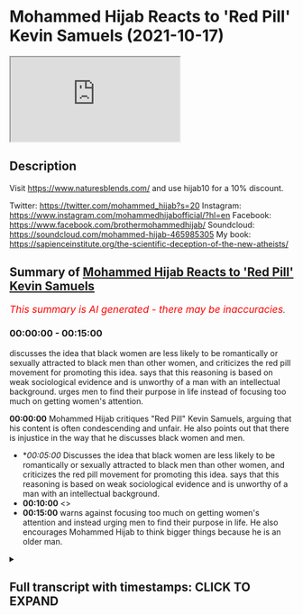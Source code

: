 # Mohammed Hijab Reacts to 'Red Pill' Kevin Samuels (2021-10-17)

<iframe loading='lazy' src='https://www.youtube.com/embed/V-77OQU9Ul8'></iframe>

## Description

Visit https://www.naturesblends.com/ and use hijab10 for a 10% discount. 

Twitter: https://twitter.com/mohammed_hijab?s=20
Instagram: https://www.instagram.com/mohammedhijabofficial/?hl=en
Facebook: https://www.facebook.com/brothermohammedhijab/
Soundcloud: https://soundcloud.com/mohammed-hijab-465985305
My book: https://sapienceinstitute.org/the-scientific-deception-of-the-new-atheists/

## Summary of [Mohammed Hijab Reacts to 'Red Pill' Kevin Samuels](https://www.youtube.com/watch?v=V-77OQU9Ul8)


*<span style="color:red; font-size:125%">This summary is AI generated - there may be inaccuracies</span>. [](/)*

### <a onclick="modifyYTiframeseektime('0')">00:00:00</a> - <a onclick="modifyYTiframeseektime('900')">00:15:00</a>

 discusses the idea that black women are less likely to be romantically or sexually attracted to black men than other women, and criticizes the red pill movement for promoting this idea. says that this reasoning is based on weak sociological evidence and is unworthy of a man with an intellectual background. urges men to find their purpose in life instead of focusing too much on getting women's attention.

**<a onclick="modifyYTiframeseektime('0')">00:00:00</a>** Mohammed Hijab critiques "Red Pill" Kevin Samuels, arguing that his content is often condescending and unfair. He also points out that there is injustice in the way that he discusses black women and men.
* **<a onclick="modifyYTiframeseektime('300')">00:05:00</a>* Discusses the idea that black women are less likely to be romantically or sexually attracted to black men than other women, and criticizes the red pill movement for promoting this idea. says that this reasoning is based on weak sociological evidence and is unworthy of a man with an intellectual background.
* **<a onclick="modifyYTiframeseektime('600')">00:10:00</a>** <>
* **<a onclick="modifyYTiframeseektime('900')">00:15:00</a>** warns against focusing too much on getting women's attention and instead urging men to find their purpose in life. He also encourages Mohammed Hijab to think bigger things because he is an older man.

<details><summary><h2>Full transcript with timestamps: CLICK TO EXPAND</h2></summary>

<a onclick="modifyYTiframeseektime('0')">0:00:00</a> is the hijab 10  
<a onclick="modifyYTiframeseektime('1')">0:00:01</a> discount code for 10 percent discount on  
<a onclick="modifyYTiframeseektime('3')">0:00:03</a> a wide range of products including  
<a onclick="modifyYTiframeseektime('5')">0:00:05</a> premium ethiopian black seed products  
<a onclick="modifyYTiframeseektime('8')">0:00:08</a> go to kuala lude app in charlotte the  
<a onclick="modifyYTiframeseektime('10')">0:00:10</a> app tracks versus pages and time spent  
<a onclick="modifyYTiframeseektime('13')">0:00:13</a> reading and the verses to pages function  
<a onclick="modifyYTiframeseektime('15')">0:00:15</a> takes you from reading a few verses a  
<a onclick="modifyYTiframeseektime('17')">0:00:17</a> day to a few pages a day this project is  
<a onclick="modifyYTiframeseektime('20')">0:00:20</a> for the real enthusiasts if there's  
<a onclick="modifyYTiframeseektime('22')">0:00:22</a> enough of us out there this will become  
<a onclick="modifyYTiframeseektime('24')">0:00:24</a> the future of quran apps and support the  
<a onclick="modifyYTiframeseektime('27')">0:00:27</a> project if you can't inshallah may allah  
<a onclick="modifyYTiframeseektime('28')">0:00:28</a> bless  
<a onclick="modifyYTiframeseektime('38')">0:00:38</a> how are you guys doing today i'm going  
<a onclick="modifyYTiframeseektime('40')">0:00:40</a> to be reacting to a man referred to as  
<a onclick="modifyYTiframeseektime('42')">0:00:42</a> kevin samuels a man who's seen as one of  
<a onclick="modifyYTiframeseektime('45')">0:00:45</a> the most influential voices you could  
<a onclick="modifyYTiframeseektime('46')">0:00:46</a> even say the most influential voice in  
<a onclick="modifyYTiframeseektime('49')">0:00:49</a> what is referred to as the red pill  
<a onclick="modifyYTiframeseektime('51')">0:00:51</a> movement  
<a onclick="modifyYTiframeseektime('52')">0:00:52</a> now what is the red pill movement that  
<a onclick="modifyYTiframeseektime('53')">0:00:53</a> is another discussion for another day  
<a onclick="modifyYTiframeseektime('55')">0:00:55</a> but suffice it for me to say today that  
<a onclick="modifyYTiframeseektime('57')">0:00:57</a> this individual he has women come onto  
<a onclick="modifyYTiframeseektime('59')">0:00:59</a> his platforms like usually divorcees  
<a onclick="modifyYTiframeseektime('61')">0:01:01</a> single mothers women that have been  
<a onclick="modifyYTiframeseektime('62')">0:01:02</a> married before when they have had  
<a onclick="modifyYTiframeseektime('64')">0:01:04</a> relationships have have our children and  
<a onclick="modifyYTiframeseektime('66')">0:01:06</a> so on maybe over 30  
<a onclick="modifyYTiframeseektime('68')">0:01:08</a> and he proceeds to dismantling you could  
<a onclick="modifyYTiframeseektime('70')">0:01:10</a> say shutting down what is referred to at  
<a onclick="modifyYTiframeseektime('72')">0:01:12</a> least in the literature as  
<a onclick="modifyYTiframeseektime('73')">0:01:13</a> positive illusions that they may have of  
<a onclick="modifyYTiframeseektime('75')">0:01:15</a> the so-called  
<a onclick="modifyYTiframeseektime('77')">0:01:17</a> yes the so-called marriage market  
<a onclick="modifyYTiframeseektime('80')">0:01:20</a> he will deconstruct that he'll make them  
<a onclick="modifyYTiframeseektime('82')">0:01:22</a> see reason look to reason be more  
<a onclick="modifyYTiframeseektime('84')">0:01:24</a> realistic their expectations of marriage  
<a onclick="modifyYTiframeseektime('86')">0:01:26</a> and so on and he actually became  
<a onclick="modifyYTiframeseektime('88')">0:01:28</a> prominent on the internet after one  
<a onclick="modifyYTiframeseektime('90')">0:01:30</a> particular video what would you rank  
<a onclick="modifyYTiframeseektime('91')">0:01:31</a> yourself on a scale from one to ten you  
<a onclick="modifyYTiframeseektime('93')">0:01:33</a> cannot use seven  
<a onclick="modifyYTiframeseektime('95')">0:01:35</a> would i rate myself  
<a onclick="modifyYTiframeseektime('96')">0:01:36</a> just your face  
<a onclick="modifyYTiframeseektime('98')">0:01:38</a> uh my face when i wake up five but when  
<a onclick="modifyYTiframeseektime('100')">0:01:40</a> i put myself together six  
<a onclick="modifyYTiframeseektime('102')">0:01:42</a> okay  
<a onclick="modifyYTiframeseektime('103')">0:01:43</a> and how tall are you  
<a onclick="modifyYTiframeseektime('106')">0:01:46</a> five five dress size  
<a onclick="modifyYTiframeseektime('108')">0:01:48</a> i'm sorry your dress size  
<a onclick="modifyYTiframeseektime('112')">0:01:52</a> okay so that makes you  
<a onclick="modifyYTiframeseektime('114')">0:01:54</a> if you give yourself a five that's  
<a onclick="modifyYTiframeseektime('116')">0:01:56</a> average  
<a onclick="modifyYTiframeseektime('118')">0:01:58</a> yes  
<a onclick="modifyYTiframeseektime('119')">0:01:59</a> so average looking women  
<a onclick="modifyYTiframeseektime('122')">0:02:02</a> tend not to get  
<a onclick="modifyYTiframeseektime('124')">0:02:04</a> high earning men  
<a onclick="modifyYTiframeseektime('128')">0:02:08</a> they tend to get average men  
<a onclick="modifyYTiframeseektime('133')">0:02:13</a> so um did you did you i mean stop right  
<a onclick="modifyYTiframeseektime('135')">0:02:15</a> there stop right there  
<a onclick="modifyYTiframeseektime('137')">0:02:17</a> stop right there breathe and digest  
<a onclick="modifyYTiframeseektime('142')">0:02:22</a> you're 35 years old and you can look  
<a onclick="modifyYTiframeseektime('145')">0:02:25</a> around and see the world  
<a onclick="modifyYTiframeseektime('148')">0:02:28</a> you don't tend to see  
<a onclick="modifyYTiframeseektime('149')">0:02:29</a> higher earning men  
<a onclick="modifyYTiframeseektime('151')">0:02:31</a> with average looking women  
<a onclick="modifyYTiframeseektime('155')">0:02:35</a> off rip  
<a onclick="modifyYTiframeseektime('157')">0:02:37</a> if you do see them they got them they  
<a onclick="modifyYTiframeseektime('159')">0:02:39</a> got their average looking woman when  
<a onclick="modifyYTiframeseektime('161')">0:02:41</a> they were both really young and he built  
<a onclick="modifyYTiframeseektime('163')">0:02:43</a> his way up but a man earning the kind of  
<a onclick="modifyYTiframeseektime('166')">0:02:46</a> money you're talking about does not go  
<a onclick="modifyYTiframeseektime('168')">0:02:48</a> for an average looking woman  
<a onclick="modifyYTiframeseektime('172')">0:02:52</a> i mean my body is not average so but  
<a onclick="modifyYTiframeseektime('176')">0:02:56</a> ma'am you please don't make me say it  
<a onclick="modifyYTiframeseektime('179')">0:02:59</a> hey what  
<a onclick="modifyYTiframeseektime('185')">0:03:05</a> i really just wanted some advice i love  
<a onclick="modifyYTiframeseektime('187')">0:03:07</a> you i'm giving you i'm giving you advice  
<a onclick="modifyYTiframeseektime('189')">0:03:09</a> but you're not taking it  
<a onclick="modifyYTiframeseektime('190')">0:03:10</a> the advice is man ma'am  
<a onclick="modifyYTiframeseektime('193')">0:03:13</a> you're average looking at best  
<a onclick="modifyYTiframeseektime('196')">0:03:16</a> i'm taking it in but okay but you're not  
<a onclick="modifyYTiframeseektime('199')">0:03:19</a> accepting the fact that  
<a onclick="modifyYTiframeseektime('201')">0:03:21</a> okay  
<a onclick="modifyYTiframeseektime('202')">0:03:22</a> right so we've just seen what kind of  
<a onclick="modifyYTiframeseektime('204')">0:03:24</a> flavor that his content has to offer now  
<a onclick="modifyYTiframeseektime('207')">0:03:27</a> of course for better or for worse  
<a onclick="modifyYTiframeseektime('209')">0:03:29</a> this can be very uncomfortable watching  
<a onclick="modifyYTiframeseektime('211')">0:03:31</a> to be honest with you putting women in a  
<a onclick="modifyYTiframeseektime('212')">0:03:32</a> spot like that speaking to them publicly  
<a onclick="modifyYTiframeseektime('214')">0:03:34</a> like that you know sometimes quite  
<a onclick="modifyYTiframeseektime('216')">0:03:36</a> condescendingly like that  
<a onclick="modifyYTiframeseektime('218')">0:03:38</a> but on the other hand you could argue  
<a onclick="modifyYTiframeseektime('219')">0:03:39</a> that as ignoble as it may seem on the  
<a onclick="modifyYTiframeseektime('222')">0:03:42</a> face on prima facie value that in fact  
<a onclick="modifyYTiframeseektime('225')">0:03:45</a> that this serves some kind of noble  
<a onclick="modifyYTiframeseektime('226')">0:03:46</a> functionality and yes i do agree that  
<a onclick="modifyYTiframeseektime('229')">0:03:49</a> there are many delusions of grandeur  
<a onclick="modifyYTiframeseektime('231')">0:03:51</a> that men and or women more do have  
<a onclick="modifyYTiframeseektime('233')">0:03:53</a> uh when it comes to the so-called  
<a onclick="modifyYTiframeseektime('235')">0:03:55</a> marriage market and sometimes this can  
<a onclick="modifyYTiframeseektime('237')">0:03:57</a> be very detrimental many more and more  
<a onclick="modifyYTiframeseektime('239')">0:03:59</a> people are dying alone as he puts it  
<a onclick="modifyYTiframeseektime('241')">0:04:01</a> it's true yes some more and more people  
<a onclick="modifyYTiframeseektime('243')">0:04:03</a> are dying alone because they cannot come  
<a onclick="modifyYTiframeseektime('245')">0:04:05</a> to terms with the fact that their  
<a onclick="modifyYTiframeseektime('247')">0:04:07</a> circumstances have changed that means  
<a onclick="modifyYTiframeseektime('250')">0:04:10</a> that their options the pool of  
<a onclick="modifyYTiframeseektime('251')">0:04:11</a> candidates that they can marry has also  
<a onclick="modifyYTiframeseektime('254')">0:04:14</a> been limited this is the truth this is  
<a onclick="modifyYTiframeseektime('256')">0:04:16</a> the reality this is the demographic  
<a onclick="modifyYTiframeseektime('258')">0:04:18</a> truth however having said this i must  
<a onclick="modifyYTiframeseektime('260')">0:04:20</a> say i must put forward now as a point of  
<a onclick="modifyYTiframeseektime('263')">0:04:23</a> criticism constructive  
<a onclick="modifyYTiframeseektime('264')">0:04:24</a> criticism to mr samuels that in fact i  
<a onclick="modifyYTiframeseektime('267')">0:04:27</a> believe from watching his content and  
<a onclick="modifyYTiframeseektime('270')">0:04:30</a> seeing what he has to say although  
<a onclick="modifyYTiframeseektime('271')">0:04:31</a> there's great benefit of course there is  
<a onclick="modifyYTiframeseektime('272')">0:04:32</a> yes there is that there is also  
<a onclick="modifyYTiframeseektime('274')">0:04:34</a> injustice and that is a strong word to  
<a onclick="modifyYTiframeseektime('276')">0:04:36</a> use but it's unfair it's unfair the way  
<a onclick="modifyYTiframeseektime('279')">0:04:39</a> he puts the onus on black women and does  
<a onclick="modifyYTiframeseektime('283')">0:04:43</a> not put such an onus or even a  
<a onclick="modifyYTiframeseektime('285')">0:04:45</a> comparable level  
<a onclick="modifyYTiframeseektime('287')">0:04:47</a> of responsibility on black men or other  
<a onclick="modifyYTiframeseektime('289')">0:04:49</a> kinds of men  
<a onclick="modifyYTiframeseektime('291')">0:04:51</a> now  
<a onclick="modifyYTiframeseektime('292')">0:04:52</a> to be honest with you i  
<a onclick="modifyYTiframeseektime('294')">0:04:54</a> kind of looked at this first when i saw  
<a onclick="modifyYTiframeseektime('296')">0:04:56</a> a community community post that he had  
<a onclick="modifyYTiframeseektime('298')">0:04:58</a> put up recently on his channel whereby  
<a onclick="modifyYTiframeseektime('300')">0:05:00</a> he kind of looks at the demographic data  
<a onclick="modifyYTiframeseektime('302')">0:05:02</a> i think this is something that was  
<a onclick="modifyYTiframeseektime('303')">0:05:03</a> produced by the times  
<a onclick="modifyYTiframeseektime('305')">0:05:05</a> and  
<a onclick="modifyYTiframeseektime('306')">0:05:06</a> he shows that well black women are most  
<a onclick="modifyYTiframeseektime('308')">0:05:08</a> likely to be single and this goes in  
<a onclick="modifyYTiframeseektime('312')">0:05:12</a> line with his grand narrative his meta  
<a onclick="modifyYTiframeseektime('314')">0:05:14</a> narrative or his hypo hypothesis or  
<a onclick="modifyYTiframeseektime('316')">0:05:16</a> thesis  
<a onclick="modifyYTiframeseektime('317')">0:05:17</a> grand thesis that it's because of black  
<a onclick="modifyYTiframeseektime('320')">0:05:20</a> women's behavior potentially or their  
<a onclick="modifyYTiframeseektime('322')">0:05:22</a> attitudes that this is the case i must  
<a onclick="modifyYTiframeseektime('325')">0:05:25</a> say sociologically this is an extremely  
<a onclick="modifyYTiframeseektime('328')">0:05:28</a> weak  
<a onclick="modifyYTiframeseektime('328')">0:05:28</a> extremely weak pathetic i have to say  
<a onclick="modifyYTiframeseektime('330')">0:05:30</a> sorry to say it's kevin yeah listen to  
<a onclick="modifyYTiframeseektime('332')">0:05:32</a> me this is a pathetic sociological  
<a onclick="modifyYTiframeseektime('335')">0:05:35</a> approach  
<a onclick="modifyYTiframeseektime('336')">0:05:36</a> and this is a criticism of the red pill  
<a onclick="modifyYTiframeseektime('338')">0:05:38</a> movement and criticism of you because  
<a onclick="modifyYTiframeseektime('340')">0:05:40</a> quite frankly yes you attack feminism  
<a onclick="modifyYTiframeseektime('341')">0:05:41</a> and yes i attack feminism we attack  
<a onclick="modifyYTiframeseektime('344')">0:05:44</a> feminism why is this problematic the  
<a onclick="modifyYTiframeseektime('346')">0:05:46</a> reason why this is problematic kevin  
<a onclick="modifyYTiframeseektime('348')">0:05:48</a> listen to me is because there are myriad  
<a onclick="modifyYTiframeseektime('351')">0:05:51</a> reasons  
<a onclick="modifyYTiframeseektime('352')">0:05:52</a> why black women might be more  
<a onclick="modifyYTiframeseektime('354')">0:05:54</a> disadvantaged in the first instance in  
<a onclick="modifyYTiframeseektime('356')">0:05:56</a> terms of selecting black men we know  
<a onclick="modifyYTiframeseektime('359')">0:05:59</a> because of the system and otherwise the  
<a onclick="modifyYTiframeseektime('360')">0:06:00</a> system the way the system is the way  
<a onclick="modifyYTiframeseektime('363')">0:06:03</a> this uh but because of all these reasons  
<a onclick="modifyYTiframeseektime('365')">0:06:05</a> black men are more likely to be  
<a onclick="modifyYTiframeseektime('366')">0:06:06</a> incarcerated they are more likely to be  
<a onclick="modifyYTiframeseektime('368')">0:06:08</a> dead they are more likely to be  
<a onclick="modifyYTiframeseektime('370')">0:06:10</a> unemployed  
<a onclick="modifyYTiframeseektime('372')">0:06:12</a> for socio-economic reasons for  
<a onclick="modifyYTiframeseektime('373')">0:06:13</a> historical reasons yes yes yes i am not  
<a onclick="modifyYTiframeseektime('376')">0:06:16</a> denying that  
<a onclick="modifyYTiframeseektime('377')">0:06:17</a> but the fact that these myriad reasons  
<a onclick="modifyYTiframeseektime('380')">0:06:20</a> exist in the first place means that the  
<a onclick="modifyYTiframeseektime('382')">0:06:22</a> pool of  
<a onclick="modifyYTiframeseektime('384')">0:06:24</a> uh selected or pro you know preferred  
<a onclick="modifyYTiframeseektime('387')">0:06:27</a> partners for black women who for the  
<a onclick="modifyYTiframeseektime('388')">0:06:28</a> most part as the literature shows that  
<a onclick="modifyYTiframeseektime('390')">0:06:30</a> i'm sure you're aware of it prefer black  
<a onclick="modifyYTiframeseektime('392')">0:06:32</a> men would become narrowed  
<a onclick="modifyYTiframeseektime('394')">0:06:34</a> therefore you cannot it's unjust for you  
<a onclick="modifyYTiframeseektime('396')">0:06:36</a> to say that the reason why is because of  
<a onclick="modifyYTiframeseektime('398')">0:06:38</a> their attitude even further i'm not  
<a onclick="modifyYTiframeseektime('400')">0:06:40</a> saying you said this by the way but that  
<a onclick="modifyYTiframeseektime('402')">0:06:42</a> is the inference quite frankly  
<a onclick="modifyYTiframeseektime('404')">0:06:44</a> definitely based on the reading of the  
<a onclick="modifyYTiframeseektime('406')">0:06:46</a> main body of work that you have  
<a onclick="modifyYTiframeseektime('408')">0:06:48</a> that's the first thing the second thing  
<a onclick="modifyYTiframeseektime('409')">0:06:49</a> is i came across something quite  
<a onclick="modifyYTiframeseektime('411')">0:06:51</a> disturbing i have to say kevin this was  
<a onclick="modifyYTiframeseektime('413')">0:06:53</a> disturbing and it made me look at you in  
<a onclick="modifyYTiframeseektime('414')">0:06:54</a> a different way it made me look at you  
<a onclick="modifyYTiframeseektime('416')">0:06:56</a> in a different light and i was very very  
<a onclick="modifyYTiframeseektime('418')">0:06:58</a> disappointed it was a clip in particular  
<a onclick="modifyYTiframeseektime('422')">0:07:02</a> where you refer to black women in  
<a onclick="modifyYTiframeseektime('424')">0:07:04</a> general  
<a onclick="modifyYTiframeseektime('426')">0:07:06</a> as less aesthetically attractive than  
<a onclick="modifyYTiframeseektime('429')">0:07:09</a> other types of women let's take a look  
<a onclick="modifyYTiframeseektime('430')">0:07:10</a> at this  
<a onclick="modifyYTiframeseektime('431')">0:07:11</a> clip and look at what they and that's  
<a onclick="modifyYTiframeseektime('433')">0:07:13</a> the thing  
<a onclick="modifyYTiframeseektime('435')">0:07:15</a> you can they're in the same you know  
<a onclick="modifyYTiframeseektime('437')">0:07:17</a> beauty is subjective that's that's  
<a onclick="modifyYTiframeseektime('439')">0:07:19</a> another fallacy beauty is not subjective  
<a onclick="modifyYTiframeseektime('441')">0:07:21</a> that's what's going on that's why we  
<a onclick="modifyYTiframeseektime('443')">0:07:23</a> have the that's why we have the golden  
<a onclick="modifyYTiframeseektime('445')">0:07:25</a> ratio the fibonacci equations you can  
<a onclick="modifyYTiframeseektime('447')">0:07:27</a> look at facial symmetry and see that  
<a onclick="modifyYTiframeseektime('448')">0:07:28</a> that's right beautiful people you can  
<a onclick="modifyYTiframeseektime('450')">0:07:30</a> map you can map their facial structure  
<a onclick="modifyYTiframeseektime('452')">0:07:32</a> and if it goes to a mathematical  
<a onclick="modifyYTiframeseektime('454')">0:07:34</a> calculation oh yeah beauty is universal  
<a onclick="modifyYTiframeseektime('458')">0:07:38</a> and the thing is  
<a onclick="modifyYTiframeseektime('459')">0:07:39</a> we're talking about black women they are  
<a onclick="modifyYTiframeseektime('461')">0:07:41</a> on the opposite end of the spectrum on  
<a onclick="modifyYTiframeseektime('464')">0:07:44</a> all ranks facial symmetry even to the  
<a onclick="modifyYTiframeseektime('467')">0:07:47</a> way to black women are starting to look  
<a onclick="modifyYTiframeseektime('469')">0:07:49</a> more masculine  
<a onclick="modifyYTiframeseektime('471')">0:07:51</a> and this one you start putting on  
<a onclick="modifyYTiframeseektime('472')">0:07:52</a> additional makeup and you know  
<a onclick="modifyYTiframeseektime('475')">0:07:55</a> weave and all those other kind of stuff  
<a onclick="modifyYTiframeseektime('476')">0:07:56</a> to where guys are just saying damn and  
<a onclick="modifyYTiframeseektime('478')">0:07:58</a> you're not even going to the gym no  
<a onclick="modifyYTiframeseektime('480')">0:08:00</a> trying to keep yourself in shape and you  
<a onclick="modifyYTiframeseektime('482')">0:08:02</a> don't have a good attitude i would  
<a onclick="modifyYTiframeseektime('484')">0:08:04</a> rather not i have to say kevin this is  
<a onclick="modifyYTiframeseektime('486')">0:08:06</a> absolutely diabolical  
<a onclick="modifyYTiframeseektime('488')">0:08:08</a> i am absolutely astounded that you a man  
<a onclick="modifyYTiframeseektime('492')">0:08:12</a> that i thought was quite an intellectual  
<a onclick="modifyYTiframeseektime('494')">0:08:14</a> man who is meant to be the leading  
<a onclick="modifyYTiframeseektime('496')">0:08:16</a> voice for the red pill movement that you  
<a onclick="modifyYTiframeseektime('498')">0:08:18</a> could make such a ridiculous pathetic  
<a onclick="modifyYTiframeseektime('500')">0:08:20</a> argument it's absolutely  
<a onclick="modifyYTiframeseektime('503')">0:08:23</a> disgusting i have to say  
<a onclick="modifyYTiframeseektime('505')">0:08:25</a> why it's a colonial mindset you have  
<a onclick="modifyYTiframeseektime('507')">0:08:27</a> kevin  
<a onclick="modifyYTiframeseektime('508')">0:08:28</a> why would you generalize black women in  
<a onclick="modifyYTiframeseektime('510')">0:08:30</a> such a way  
<a onclick="modifyYTiframeseektime('511')">0:08:31</a> to think that they uh  
<a onclick="modifyYTiframeseektime('513')">0:08:33</a> on the other side of the spectrum how  
<a onclick="modifyYTiframeseektime('516')">0:08:36</a> dare you actually quite frankly how dare  
<a onclick="modifyYTiframeseektime('517')">0:08:37</a> you speak of black women like that and i  
<a onclick="modifyYTiframeseektime('519')">0:08:39</a> will say how dare you say that how dare  
<a onclick="modifyYTiframeseektime('522')">0:08:42</a> you say that i don't care if you're  
<a onclick="modifyYTiframeseektime('523')">0:08:43</a> black and i'm an arab and i'm middle  
<a onclick="modifyYTiframeseektime('525')">0:08:45</a> eastern but i will say how dare you  
<a onclick="modifyYTiframeseektime('527')">0:08:47</a> because quite frankly the reasoning you  
<a onclick="modifyYTiframeseektime('529')">0:08:49</a> gave would be pathetic reasoning on the  
<a onclick="modifyYTiframeseektime('532')">0:08:52</a> standard of even what we call gcse  
<a onclick="modifyYTiframeseektime('534')">0:08:54</a> students which our students are 15 16  
<a onclick="modifyYTiframeseektime('536')">0:08:56</a> years old kevin samuels  
<a onclick="modifyYTiframeseektime('538')">0:08:58</a> golden mean  
<a onclick="modifyYTiframeseektime('540')">0:09:00</a> golden mean is that what you're really  
<a onclick="modifyYTiframeseektime('542')">0:09:02</a> saying to me right now kevin samuels  
<a onclick="modifyYTiframeseektime('544')">0:09:04</a> golden mean you know in the 19th century  
<a onclick="modifyYTiframeseektime('547')">0:09:07</a> almost all of these studies that were  
<a onclick="modifyYTiframeseektime('550')">0:09:10</a> done relating to the golden meanest  
<a onclick="modifyYTiframeseektime('552')">0:09:12</a> link to aesthetic beauty have been  
<a onclick="modifyYTiframeseektime('555')">0:09:15</a> inclusive  
<a onclick="modifyYTiframeseektime('557')">0:09:17</a> go and look this up yourself now i don't  
<a onclick="modifyYTiframeseektime('559')">0:09:19</a> even know how you are doing this let's  
<a onclick="modifyYTiframeseektime('562')">0:09:22</a> let's let's step back a second are you  
<a onclick="modifyYTiframeseektime('564')">0:09:24</a> what is the postulation that the women  
<a onclick="modifyYTiframeseektime('566')">0:09:26</a> that are more symmetrical  
<a onclick="modifyYTiframeseektime('568')">0:09:28</a> will stimulate  
<a onclick="modifyYTiframeseektime('570')">0:09:30</a> what system of a man are you talking  
<a onclick="modifyYTiframeseektime('572')">0:09:32</a> about the testosterone system are you  
<a onclick="modifyYTiframeseektime('574')">0:09:34</a> talking about the oxytocin system are  
<a onclick="modifyYTiframeseektime('575')">0:09:35</a> you talking about the dopamine system  
<a onclick="modifyYTiframeseektime('577')">0:09:37</a> what system in particular  
<a onclick="modifyYTiframeseektime('579')">0:09:39</a> are less likely to have induce what  
<a onclick="modifyYTiframeseektime('581')">0:09:41</a> romantic love sexual arousal for men  
<a onclick="modifyYTiframeseektime('585')">0:09:45</a> what is your argument exactly you're  
<a onclick="modifyYTiframeseektime('587')">0:09:47</a> saying it's an objective fact do you  
<a onclick="modifyYTiframeseektime('589')">0:09:49</a> even know what objective fact is  
<a onclick="modifyYTiframeseektime('591')">0:09:51</a> this is pathetic this is academic  
<a onclick="modifyYTiframeseektime('594')">0:09:54</a> failure my friend and if this is the  
<a onclick="modifyYTiframeseektime('596')">0:09:56</a> level that you're bringing to the table  
<a onclick="modifyYTiframeseektime('599')">0:09:59</a> then you are low value in terms of  
<a onclick="modifyYTiframeseektime('601')">0:10:01</a> intellectual ability low value man you  
<a onclick="modifyYTiframeseektime('603')">0:10:03</a> are that you're a low value man you are  
<a onclick="modifyYTiframeseektime('605')">0:10:05</a> you call yourself a nine out of ten  
<a onclick="modifyYTiframeseektime('607')">0:10:07</a> you're not a nine out of ten in  
<a onclick="modifyYTiframeseektime('609')">0:10:09</a> intellectual ability if you're gonna  
<a onclick="modifyYTiframeseektime('610')">0:10:10</a> throw black women under the bus just  
<a onclick="modifyYTiframeseektime('612')">0:10:12</a> like this you're not  
<a onclick="modifyYTiframeseektime('614')">0:10:14</a> now i have to say something else  
<a onclick="modifyYTiframeseektime('617')">0:10:17</a> having said this  
<a onclick="modifyYTiframeseektime('618')">0:10:18</a> i will say to you  
<a onclick="modifyYTiframeseektime('620')">0:10:20</a> that the whole  
<a onclick="modifyYTiframeseektime('622')">0:10:22</a> mantra  
<a onclick="modifyYTiframeseektime('623')">0:10:23</a> or the whole  
<a onclick="modifyYTiframeseektime('625')">0:10:25</a> premise of the red pill idea what the  
<a onclick="modifyYTiframeseektime('627')">0:10:27</a> man has to see himself as the prize  
<a onclick="modifyYTiframeseektime('630')">0:10:30</a> diminishing i have to say a trivializing  
<a onclick="modifyYTiframeseektime('632')">0:10:32</a> i have to say of the reciprocal element  
<a onclick="modifyYTiframeseektime('634')">0:10:34</a> of the relationship  
<a onclick="modifyYTiframeseektime('636')">0:10:36</a> a denial i have to say or even a  
<a onclick="modifyYTiframeseektime('639')">0:10:39</a> minimizing i must say  
<a onclick="modifyYTiframeseektime('641')">0:10:41</a> of male responsibility male black  
<a onclick="modifyYTiframeseektime('644')">0:10:44</a> responsibility is something which will  
<a onclick="modifyYTiframeseektime('645')">0:10:45</a> create  
<a onclick="modifyYTiframeseektime('647')">0:10:47</a> unstable families listen to me it will  
<a onclick="modifyYTiframeseektime('650')">0:10:50</a> destabilize  
<a onclick="modifyYTiframeseektime('652')">0:10:52</a> it will destabilize the black community  
<a onclick="modifyYTiframeseektime('654')">0:10:54</a> more than these the cia and the fbi and  
<a onclick="modifyYTiframeseektime('657')">0:10:57</a> the who  
<a onclick="modifyYTiframeseektime('658')">0:10:58</a> want to destabilize it already you're  
<a onclick="modifyYTiframeseektime('660')">0:11:00</a> destabilizing your own community from  
<a onclick="modifyYTiframeseektime('662')">0:11:02</a> within telling men  
<a onclick="modifyYTiframeseektime('664')">0:11:04</a> increase their body counts really this  
<a onclick="modifyYTiframeseektime('665')">0:11:05</a> is the message is this the message  
<a onclick="modifyYTiframeseektime('667')">0:11:07</a> increase the body counts and all these  
<a onclick="modifyYTiframeseektime('668')">0:11:08</a> kinds of things and we have muslim men  
<a onclick="modifyYTiframeseektime('670')">0:11:10</a> in our community following this kind of  
<a onclick="modifyYTiframeseektime('672')">0:11:12</a> nonsense thinking that this is kind of a  
<a onclick="modifyYTiframeseektime('674')">0:11:14</a> refreshing  
<a onclick="modifyYTiframeseektime('675')">0:11:15</a> other opinion to the feminist movement a  
<a onclick="modifyYTiframeseektime('677')">0:11:17</a> reaction is to the feminist movement  
<a onclick="modifyYTiframeseektime('678')">0:11:18</a> this is not something we as the muslims  
<a onclick="modifyYTiframeseektime('680')">0:11:20</a> will ever subscribe to and should never  
<a onclick="modifyYTiframeseektime('683')">0:11:23</a> describe subscribe to because quite  
<a onclick="modifyYTiframeseektime('684')">0:11:24</a> frankly it's a pickup artist culture my  
<a onclick="modifyYTiframeseektime('687')">0:11:27</a> friend yeah you have i i call you now  
<a onclick="modifyYTiframeseektime('690')">0:11:30</a> kevin samuels to a better system yes i  
<a onclick="modifyYTiframeseektime('693')">0:11:33</a> make this invitation to i give this  
<a onclick="modifyYTiframeseektime('695')">0:11:35</a> invitation to you directly instead of  
<a onclick="modifyYTiframeseektime('699')">0:11:39</a> putting your hopes in raising your money  
<a onclick="modifyYTiframeseektime('701')">0:11:41</a> and income and telling other people to  
<a onclick="modifyYTiframeseektime('703')">0:11:43</a> do i'm not saying don't make money make  
<a onclick="modifyYTiframeseektime('704')">0:11:44</a> your money but don't value yourself  
<a onclick="modifyYTiframeseektime('707')">0:11:47</a> highly based on economic indicators as  
<a onclick="modifyYTiframeseektime('709')">0:11:49</a> you have indicated in other videos that  
<a onclick="modifyYTiframeseektime('710')">0:11:50</a> this is mainly the thing to do make ten  
<a onclick="modifyYTiframeseektime('713')">0:11:53</a> thousand pounds a month or do this ten  
<a onclick="modifyYTiframeseektime('714')">0:11:54</a> thousand dollars i should say this is  
<a onclick="modifyYTiframeseektime('716')">0:11:56</a> not the way to create high value  
<a onclick="modifyYTiframeseektime('719')">0:11:59</a> people in the black community or in the  
<a onclick="modifyYTiframeseektime('720')">0:12:00</a> american community or in the world the  
<a onclick="modifyYTiframeseektime('722')">0:12:02</a> way to create high value  
<a onclick="modifyYTiframeseektime('725')">0:12:05</a> yes high value men is that men that know  
<a onclick="modifyYTiframeseektime('728')">0:12:08</a> their purpose and let me tell you  
<a onclick="modifyYTiframeseektime('729')">0:12:09</a> something it's not just men that should  
<a onclick="modifyYTiframeseektime('731')">0:12:11</a> know their purpose it's women that  
<a onclick="modifyYTiframeseektime('732')">0:12:12</a> should know their purpose as well you  
<a onclick="modifyYTiframeseektime('733')">0:12:13</a> know what the purpose is is to worship  
<a onclick="modifyYTiframeseektime('735')">0:12:15</a> the creator not the creation  
<a onclick="modifyYTiframeseektime('738')">0:12:18</a> you're a christian i know samuel you  
<a onclick="modifyYTiframeseektime('739')">0:12:19</a> worship a middle eastern man  
<a onclick="modifyYTiframeseektime('741')">0:12:21</a> quite frankly  
<a onclick="modifyYTiframeseektime('743')">0:12:23</a> you might be thinking what's this arab  
<a onclick="modifyYTiframeseektime('744')">0:12:24</a> doing telling me what to do and i'm not  
<a onclick="modifyYTiframeseektime('745')">0:12:25</a> saying that you are thinking that maybe  
<a onclick="modifyYTiframeseektime('746')">0:12:26</a> you're not thinking that maybe some of  
<a onclick="modifyYTiframeseektime('748')">0:12:28</a> your followers are saying what this  
<a onclick="modifyYTiframeseektime('749')">0:12:29</a> middle eastern was here arab telling me  
<a onclick="modifyYTiframeseektime('750')">0:12:30</a> what to do a lot of the people in the  
<a onclick="modifyYTiframeseektime('752')">0:12:32</a> black community worship a middle eastern  
<a onclick="modifyYTiframeseektime('753')">0:12:33</a> man which is jesus christ we're saying  
<a onclick="modifyYTiframeseektime('756')">0:12:36</a> keep away from this worship of men and  
<a onclick="modifyYTiframeseektime('758')">0:12:38</a> statues and actually worship the creator  
<a onclick="modifyYTiframeseektime('760')">0:12:40</a> and in terms of the problems the  
<a onclick="modifyYTiframeseektime('763')">0:12:43</a> institutionalized problems that you'll  
<a onclick="modifyYTiframeseektime('764')">0:12:44</a> find then the black community loudness  
<a onclick="modifyYTiframeseektime('765')">0:12:45</a> specifically deal with the so-called  
<a onclick="modifyYTiframeseektime('767')">0:12:47</a> marriage market then i have to say  
<a onclick="modifyYTiframeseektime('768')">0:12:48</a> pollution is actually something which  
<a onclick="modifyYTiframeseektime('770')">0:12:50</a> seemingly on the face of it will solve  
<a onclick="modifyYTiframeseektime('772')">0:12:52</a> your demographic dilemma  
<a onclick="modifyYTiframeseektime('774')">0:12:54</a> how do you absorb such women  
<a onclick="modifyYTiframeseektime('776')">0:12:56</a> who are otherwise  
<a onclick="modifyYTiframeseektime('778')">0:12:58</a> uh will die alone in your words how do  
<a onclick="modifyYTiframeseektime('780')">0:13:00</a> you absorb them into the marriage  
<a onclick="modifyYTiframeseektime('782')">0:13:02</a> markets  
<a onclick="modifyYTiframeseektime('783')">0:13:03</a> and allow them to marry high value in  
<a onclick="modifyYTiframeseektime('785')">0:13:05</a> your understanding material is  
<a onclick="modifyYTiframeseektime('786')">0:13:06</a> capitalistic understanding your uh  
<a onclick="modifyYTiframeseektime('789')">0:13:09</a> supply side economics type understanding  
<a onclick="modifyYTiframeseektime('790')">0:13:10</a> of what high value how do you absorb  
<a onclick="modifyYTiframeseektime('793')">0:13:13</a> them the best way to absorb them is to  
<a onclick="modifyYTiframeseektime('795')">0:13:15</a> pair them with a man who's already  
<a onclick="modifyYTiframeseektime('796')">0:13:16</a> paired through an institution which is  
<a onclick="modifyYTiframeseektime('798')">0:13:18</a> ancient and has bulletproof testing  
<a onclick="modifyYTiframeseektime('801')">0:13:21</a> which ensures rights of men and women  
<a onclick="modifyYTiframeseektime('803')">0:13:23</a> which is the politicians institution in  
<a onclick="modifyYTiframeseektime('805')">0:13:25</a> the islamic system now i say these are  
<a onclick="modifyYTiframeseektime('807')">0:13:27</a> solutions you you have a purpose and  
<a onclick="modifyYTiframeseektime('809')">0:13:29</a> you're not going to get men and or women  
<a onclick="modifyYTiframeseektime('811')">0:13:31</a> to do what you want them to do unless  
<a onclick="modifyYTiframeseektime('813')">0:13:33</a> you have a greater purpose then do you  
<a onclick="modifyYTiframeseektime('815')">0:13:35</a> want to die alone do you want to die  
<a onclick="modifyYTiframeseektime('817')">0:13:37</a> alone  
<a onclick="modifyYTiframeseektime('818')">0:13:38</a> some women i tell you will want to die  
<a onclick="modifyYTiframeseektime('820')">0:13:40</a> alone  
<a onclick="modifyYTiframeseektime('821')">0:13:41</a> who is that the best you can do kevin  
<a onclick="modifyYTiframeseektime('824')">0:13:44</a> samuels we say no it's not about whether  
<a onclick="modifyYTiframeseektime('826')">0:13:46</a> you want to die alone that should not be  
<a onclick="modifyYTiframeseektime('828')">0:13:48</a> the ultimate incentive the ultimate  
<a onclick="modifyYTiframeseektime('830')">0:13:50</a> incentive kevin samuels is the purpose  
<a onclick="modifyYTiframeseektime('832')">0:13:52</a> of life and the purpose of life is to  
<a onclick="modifyYTiframeseektime('834')">0:13:54</a> worship one god not the middle eastern  
<a onclick="modifyYTiframeseektime('835')">0:13:55</a> man not the chinese man not the black  
<a onclick="modifyYTiframeseektime('837')">0:13:57</a> man not the white man to worship one god  
<a onclick="modifyYTiframeseektime('839')">0:13:59</a> and then to have a family a stable  
<a onclick="modifyYTiframeseektime('841')">0:14:01</a> family  
<a onclick="modifyYTiframeseektime('842')">0:14:02</a> that complies by that reality  
<a onclick="modifyYTiframeseektime('845')">0:14:05</a> yes that metaphysic yes that religious  
<a onclick="modifyYTiframeseektime('848')">0:14:08</a> metaphysic and that will incentivize and  
<a onclick="modifyYTiframeseektime('851')">0:14:11</a> that has not just that will we have a  
<a onclick="modifyYTiframeseektime('853')">0:14:13</a> track record my friend thousand four  
<a onclick="modifyYTiframeseektime('854')">0:14:14</a> hundred years in fact even further than  
<a onclick="modifyYTiframeseektime('855')">0:14:15</a> that going back to the other  
<a onclick="modifyYTiframeseektime('857')">0:14:17</a> dispensations the previous dispensations  
<a onclick="modifyYTiframeseektime('860')">0:14:20</a> that this will incentivize the spiritual  
<a onclick="modifyYTiframeseektime('863')">0:14:23</a> incentivization is more  
<a onclick="modifyYTiframeseektime('866')">0:14:26</a> uh is more motivating than almost  
<a onclick="modifyYTiframeseektime('869')">0:14:29</a> anything you can provide you have a  
<a onclick="modifyYTiframeseektime('871')">0:14:31</a> spiritual motive a motivation  
<a onclick="modifyYTiframeseektime('873')">0:14:33</a> a religion with pure clean  
<a onclick="modifyYTiframeseektime('875')">0:14:35</a> structured guidelines sorry to say which  
<a onclick="modifyYTiframeseektime('878')">0:14:38</a> does not exist in the christian faith  
<a onclick="modifyYTiframeseektime('880')">0:14:40</a> and i'm going to say that  
<a onclick="modifyYTiframeseektime('880')">0:14:40</a> straightforwardly you don't have that  
<a onclick="modifyYTiframeseektime('882')">0:14:42</a> okay and then  
<a onclick="modifyYTiframeseektime('884')">0:14:44</a> you have families  
<a onclick="modifyYTiframeseektime('886')">0:14:46</a> which are stable and women that can be  
<a onclick="modifyYTiframeseektime('888')">0:14:48</a> absorbed into other  
<a onclick="modifyYTiframeseektime('889')">0:14:49</a> families  
<a onclick="modifyYTiframeseektime('890')">0:14:50</a> which will solve the demographic issue  
<a onclick="modifyYTiframeseektime('892')">0:14:52</a> but it all starts with purpose and kevin  
<a onclick="modifyYTiframeseektime('894')">0:14:54</a> samuels i have to say the parlance  
<a onclick="modifyYTiframeseektime('896')">0:14:56</a> uh and then the lexus of some of what  
<a onclick="modifyYTiframeseektime('901')">0:15:01</a> you say  
<a onclick="modifyYTiframeseektime('902')">0:15:02</a> in terms of  
<a onclick="modifyYTiframeseektime('903')">0:15:03</a> telling men just kind of giving them the  
<a onclick="modifyYTiframeseektime('905')">0:15:05</a> advice that you give them i don't think  
<a onclick="modifyYTiframeseektime('907')">0:15:07</a> will solve the issues in your country  
<a onclick="modifyYTiframeseektime('909')">0:15:09</a> and in your community listen to me kevin  
<a onclick="modifyYTiframeseektime('911')">0:15:11</a> samuels  
<a onclick="modifyYTiframeseektime('912')">0:15:12</a> tell the people  
<a onclick="modifyYTiframeseektime('914')">0:15:14</a> not it's not about the body count my  
<a onclick="modifyYTiframeseektime('915')">0:15:15</a> friend  
<a onclick="modifyYTiframeseektime('916')">0:15:16</a> it's not about the body count tell the  
<a onclick="modifyYTiframeseektime('918')">0:15:18</a> people to find their purpose in life  
<a onclick="modifyYTiframeseektime('920')">0:15:20</a> yeah and you and you for a man  
<a onclick="modifyYTiframeseektime('923')">0:15:23</a> who claims  
<a onclick="modifyYTiframeseektime('924')">0:15:24</a> or at least the movement itself itself  
<a onclick="modifyYTiframeseektime('926')">0:15:26</a> claims that the man should be deprived  
<a onclick="modifyYTiframeseektime('928')">0:15:28</a> and he shouldn't be thinking about it to  
<a onclick="modifyYTiframeseektime('930')">0:15:30</a> be honest you're focusing too much in my  
<a onclick="modifyYTiframeseektime('931')">0:15:31</a> opinion on getting women's attention  
<a onclick="modifyYTiframeseektime('933')">0:15:33</a> let's think about uh bigger things  
<a onclick="modifyYTiframeseektime('935')">0:15:35</a> because we're older men right now me and  
<a onclick="modifyYTiframeseektime('937')">0:15:37</a> you especially you salaam alaikum allah  
</details>